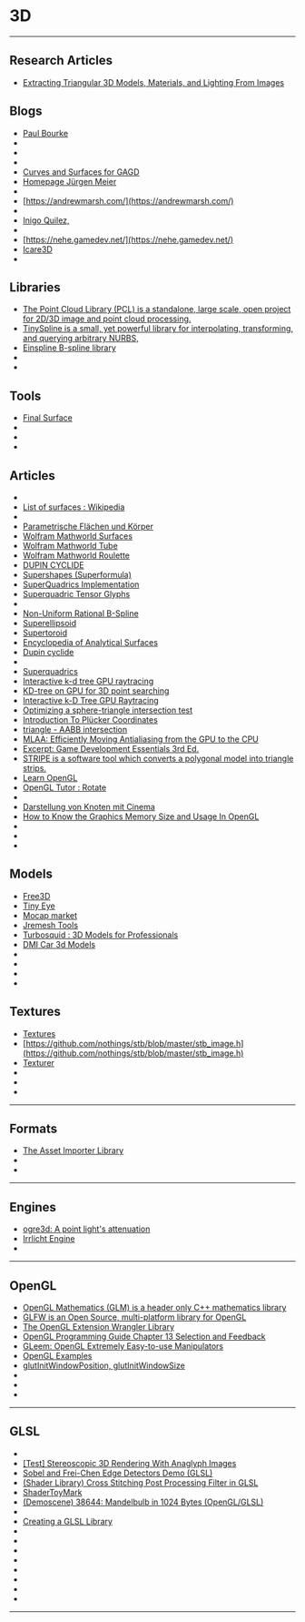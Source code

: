 # 3D

---
## Research Articles
- [Extracting Triangular 3D Models, Materials, and Lighting From Images](https://nvlabs.github.io/nvdiffrec/)

## Blogs
- [Paul Bourke](https://paulbourke.net/geometry/)
-
-
-
- [Curves and Surfaces for GAGD](https://github.com/SirVer/cagd5e)
- [Homepage Jürgen Meier](http://www.3d-meier.de/)
-
- [https://andrewmarsh.com/](https://andrewmarsh.com/)
-
- [Inigo Quilez,](https://iquilezles.org/articles/distfunctions2d/)
-
- [https://nehe.gamedev.net/](https://nehe.gamedev.net/)
- [Icare3D](http://www.icare3d.org/)
- []()


## Libraries
- [The Point Cloud Library (PCL) is a standalone, large scale, open project for 2D/3D image and point cloud processing.](https://pointclouds.org/)
- [TinySpline is a small, yet powerful library for interpolating, transforming, and querying arbitrary NURBS, ](https://github.com/msteinbeck/tinyspline)
- [Einspline B-spline library ](https://sourceforge.net/projects/einspline/)
- []()
- []()


## Tools
- [Final Surface](https://www.final-surface.de/de/)
- []()
- []()
- []()


## Articles
-
- [List of surfaces : Wikipedia](https://en.wikipedia.org/wiki/List_of_surfaces)
-
- [Parametrische Flächen und Körper](http://www.3d-meier.de/tut3/Seite0.html)
- [Wolfram Mathworld Surfaces](https://mathworld.wolfram.com/topics/Surfaces.html)
- [Wolfram Mathworld Tube](https://mathworld.wolfram.com/Tube.html)
- [Wolfram Mathworld Roulette](https://mathworld.wolfram.com/Roulette.html)
- [DUPIN CYCLIDE](https://mathcurve.com/surfaces.gb/cycliddedupin/cyclidededupin.shtml)
- [Supershapes (Superformula)](https://paulbourke.net/geometry/supershape/)
- [SuperQuadrics Implementation](https://www.cs.mcgill.ca/~dudek/SQ/technical.html#OTHERDEMO)
- [Superquadric Tensor Glyphs](https://www.researchgate.net/publication/220778312_Superquadric_Tensor_Glyphs)
-
- [Non-Uniform Rational B-Spline](https://de.wikipedia.org/wiki/Non-Uniform_Rational_B-Spline)
- [Superellipsoid](https://en.wikipedia.org/wiki/Superellipsoid)
- [Supertoroid](https://en.wikipedia.org/wiki/Supertoroid)
- [Encyclopedia of Analytical Surfaces]()
- [Dupin cyclide](https://en.wikipedia.org/wiki/Dupin_cyclide)
-
- [Superquadrics](https://en.wikipedia.org/wiki/Superquadrics)
- [Interactive k-d tree GPU raytracing](https://dl.acm.org/doi/10.1145/1230100.1230129)
- [KD-tree on GPU for 3D point searching](https://nghiaho.com/?p=437)
- [Interactive k-D Tree GPU Raytracing](http://graphics.stanford.edu/papers/i3dkdtree/)
- [Optimizing a sphere-triangle intersection test](https://realtimecollisiondetection.net/blog/?p=103)
- [Introduction To Plücker Coordinates](https://www.flipcode.com/archives/Introduction_To_Plcker_Coordinates.shtml)
- [triangle - AABB intersection ](https://www.gamedev.net/forums/topic/386242-triangle---aabb-intersection/)
- [MLAA: Efficiently Moving Antialiasing from the GPU to the CPU](https://www.gamedev.net/tutorials/_/reference/programming/mlaa-efficiently-moving-antialiasing-from-the-r2809/)
- [Excerpt: Game Development Essentials 3rd Ed.](https://www.gamedev.net/tutorials/_/reference/105/excerpt-game-development-essentials-3rd-ed-r2816/)
- [STRIPE is a software tool which converts a polygonal model into triangle strips.](https://www3.cs.stonybrook.edu/~stripe/)
- [Learn OpenGL](https://learnopengl.com/)
- [OpenGL Tutor : Rotate](http://alumni.cs.ucr.edu/~mvlachos/cs130/rotate.c)
-
- [Darstellung von Knoten mit Cinema](http://www.3d-meier.de/tut8/Seite0.html)
- [How to Know the Graphics Memory Size and Usage In OpenGL](https://www.geeks3d.com/20100531/programming-tips-how-to-know-the-graphics-memory-size-and-usage-in-opengl/)
- []()
- []()
- []()

## Models
- [Free3D](https://free3d.com/)
- [Tiny Eye](https://tinynocky.gumroad.com/l/tinyeye)
- [Mocap market](https://www.mocap.market/)
- [Jremesh Tools](https://blendermarket.com/products/jremesh-tools)
- [Turbosquid : 3D Models for Professionals](https://www.turbosquid.com/)
- [DMI Car 3d Models](http://www.dmi-3d.net/)
- []()
- []()
- []()
- []()


## Textures
- [Textures](https://www.textures.com/)
- [https://github.com/nothings/stb/blob/master/stb_image.h](https://github.com/nothings/stb/blob/master/stb_image.h)
- [Texturer](http://texturer.com/)
- []()
- []()
- []()

---

## Formats
- [The Asset Importer Library](http://www.assimp.org/)
- []()
- []()

---

## Engines
- [ogre3d: A point light's attenuation](https://wiki.ogre3d.org/tiki-index.php?page=-Point+Light+Attenuation)
- [Irrlicht Engine](https://irrlicht.sourceforge.io/)
- []()


---


## OpenGL
- [OpenGL Mathematics (GLM) is a header only C++ mathematics library](https://github.com/icaven/glm)
- [GLFW is an Open Source, multi-platform library for OpenGL](https://www.glfw.org/)
- [The OpenGL Extension Wrangler Library](https://glew.sourceforge.net/)
- [OpenGL Programming Guide Chapter 13 Selection and Feedback](http://glprogramming.com/red/chapter13.html)
- [GLeem: OpenGL Extremely Easy-to-use Manipulators](https://www.gnu.org/software/gleem/)
- [OpenGL Examples](https://www.opengl.org/archives/resources/code/samples/glut_examples/examples/examples.html)
- [glutInitWindowPosition, glutInitWindowSize](https://www.opengl.org/resources/libraries/glut/spec3/node11.html)
- []()
- []()
- []()

---


## GLSL
-
- [[Test] Stereoscopic 3D Rendering With Anaglyph Images](http://www.geeks3d.com/20100909/test-stereoscopic-3d-rendering-with-anaglyph-images/)
- [Sobel and Frei-Chen Edge Detectors Demo (GLSL)](https://www.geeks3d.com/20110201/sobel-and-frei-chen-edge-detectors-demo-glsl/)
- [(Shader Library) Cross Stitching Post Processing Filter in GLSL](https://www.geeks3d.com/20110408/cross-stitching-post-processing-shader-glsl-filter-geexlab-pixel-bender/)
- [ShaderToyMark](http://www.ozone3d.net/benchmarks/shadertoymark/#comptable)
- [(Demoscene) 38644: Mandelbulb in 1024 Bytes (OpenGL/GLSL)](https://www.geeks3d.com/20101126/demoscene-38644-mandelbulb-in-1024-bytes-openglglsl/)
- [<GeeXLab/>](https://www.geeks3d.com/geexlab/index.php#what_is_geexlab)
- [Creating a GLSL Library](https://www.gamedev.net/tutorials/_/technical/opengl/creating-a-glsl-library-r2428/)
- []()
- []()
- []()
- []()
- []()
- []()
- []()
- []()



---
